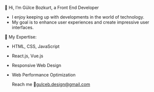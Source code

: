 👋 Hi, I’m Gülce Bozkurt, a Front End Developer
- I enjoy keeping up with developments in the world of technology.
- My goal is to enhance user experiences and create impressive user interfaces.

🚀 My Expertise:
- HTML, CSS, JavaScript
- React.js, Vue.js
- Responsive Web Design
- Web Performance Optimization

  Reach me 📧gulceb.design@gmail.com


